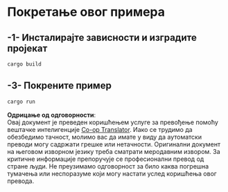 <!--
CO_OP_TRANSLATOR_METADATA:
{
  "original_hash": "154876082e29d53dc2a2615a65627464",
  "translation_date": "2025-08-19T17:29:15+00:00",
  "source_file": "03-GettingStarted/01-first-server/solution/rust/README.md",
  "language_code": "sr"
}
-->
# Покретање овог примера

## -1- Инсталирајте зависности и изградите пројекат

```bash
cargo build
```

## -3- Покрените пример

```bash
cargo run
```

**Одрицање од одговорности**:  
Овај документ је преведен коришћењем услуге за превођење помоћу вештачке интелигенције [Co-op Translator](https://github.com/Azure/co-op-translator). Иако се трудимо да обезбедимо тачност, молимо вас да имате у виду да аутоматски преводи могу садржати грешке или нетачности. Оригинални документ на његовом изворном језику треба сматрати меродавним извором. За критичне информације препоручује се професионални превод од стране људи. Не преузимамо одговорност за било каква погрешна тумачења или неспоразуме који могу настати услед коришћења овог превода.